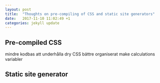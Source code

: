 ```yaml
---
layout: post
title:  "Thoughts on pre-compiling of CSS and static site generators"
date:   2017-11-10 11:02:49 +1
categories: jekyll update
---
```


## Pre-compiled CSS
mindre kodbas att underhålla
dry CSS
bättre organiserat
make calculations
variabler
## Static site generator

